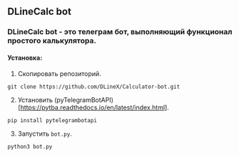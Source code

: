 ## DLineCalc bot
### DLineCalc bot - это телеграм бот, выполняющий функционал простого калькулятора.

#### Установка:
1. Скопировать репозиторий.
```
git clone https://github.com/DLineX/Calculator-bot.git
```

2. Установить (pyTelegramBotAPI)[https://pytba.readthedocs.io/en/latest/index.html].

```
pip install pytelegrambotapi
```

3. Запустить `bot.py`.
```
python3 bot.py
```
